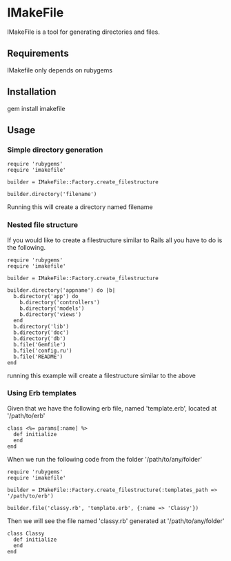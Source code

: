 IMakeFile
=========

IMakeFile is a tool for generating directories and files.

Requirements
------------

IMakefile only depends on rubygems


Installation
------------

  gem install imakefile


Usage
-----

### Simple directory generation
    
    require 'rubygems'
    require 'imakefile'

    builder = IMakeFile::Factory.create_filestructure

    builder.directory('filename')

Running this will create a directory named filename 

### Nested file structure

If you would like to create a filestructure similar to Rails all you have to do is the following.

    require 'rubygems'
    require 'imakefile'

    builder = IMakeFile::Factory.create_filestructure

    builder.directory('appname') do |b|
      b.directory('app') do
        b.directory('controllers')
        b.directory('models')
        b.directory('views')
      end
      b.directory('lib')
      b.directory('doc')
      b.directory('db')
      b.file('Gemfile')
      b.file('config.ru')
      b.file('README')
    end

running this example will create a filestructure similar to the above

### Using Erb templates

Given that we have the following erb file, named 'template.erb', located at '/path/to/erb'
    
    class <%= params[:name] %>
      def initialize
      end
    end

When we run the following code from the folder '/path/to/any/folder'

    require 'rubygems'
    require 'imakefile'

    builder = IMakeFile::Factory.create_filestructure(:templates_path => '/path/to/erb')

    builder.file('classy.rb', 'template.erb', {:name => 'Classy'})

Then we will see the file named 'classy.rb' generated at '/path/to/any/folder'

    class Classy
      def initialize 
      end
    end

